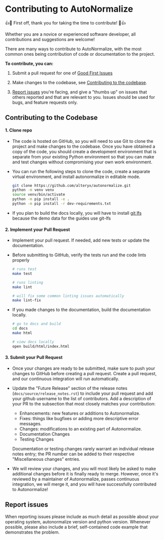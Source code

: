 # Contributing to AutoNormalize

:+1::tada: First off, thank you for taking the time to contribute! :tada::+1:

Whether you are a novice or experienced software developer, all contributions and suggestions are welcome!

There are many ways to contribute to AutoNormalize, with the most common ones being contribution of code or documentation to the project.

**To contribute, you can:**

1. Submit a pull request for one of [Good First Issues](https://github.com/alteryx/autonormalize/issues?q=is%3Aopen+is%3Aissue+label%3A%22good+first+issue%22)

2. Make changes to the codebase, see [Contributing to the codebase](#Contributing-to-the-Codebase).

3. [Report issues](#Report-issues) you're facing, and give a "thumbs up" on issues that others reported and that are relevant to you. Issues should be used for bugs, and feature requests only.

## Contributing to the Codebase

#### 1. Clone repo

* The code is hosted on GitHub, so you will need to use Git to clone the project and make changes to the codebase. Once you have obtained a copy of the code, you should create a development environment that is separate from your existing Python environment so that you can make and test changes without compromising your own work environment.
* You can run the following steps to clone the code, create a separate virtual environment, and install autonormalize in editable mode.

  ```bash
  git clone https://github.com/alteryx/autonormalize.git
  python -m venv venv
  source venv/bin/activate
  python -m pip install -e .
  python -m pip install -r dev-requirements.txt
  ```

* If you plan to build the docs locally, you will have to install [git lfs](https://git-lfs.github.com/) because the demo data for the guides use git-lfs

#### 2. Implement your Pull Request

* Implement your pull request. If needed, add new tests or update the documentation.
* Before submitting to GitHub, verify the tests run and the code lints properly

  ```bash
  # runs test
  make test

  # runs linting
  make lint

  # will fix some common linting issues automatically
  make lint-fix
  ```

* If you made changes to the documentation, build the documentation locally.

  ```bash
  # go to docs and build
  cd docs
  make html

  # view docs locally
  open build/html/index.html
  ```

#### 3. Submit your Pull Request

* Once your changes are ready to be submitted, make sure to push your changes to GitHub before creating a pull request. Create a pull request, and our continuous integration will run automatically.
* Update the "Future Release" section of the release notes (`docs/source/release_notes.rst`) to include your pull request and add your github username to the list of contributors.  Add a description of your PR to the subsection that most closely matches your contribution:
  * Enhancements: new features or additions to Autonormalize.
  * Fixes: things like bugfixes or adding more descriptive error messages.
  * Changes: modifications to an existing part of Autonormalize.
  * Documentation Changes
  * Testing Changes

   Documentation or testing changes rarely warrant an individual release notes entry; the PR number can be added to their respective "Miscellaneous changes" entries.
* We will review your changes, and you will most likely be asked to make additional changes before it is finally ready to merge. However, once it's reviewed by a maintainer of Autonormalize, passes continuous integration, we will merge it, and you will have successfully contributed to Autonormalize!

## Report issues

When reporting issues please include as much detail as possible about your operating system, autonormalize version and python version. Whenever possible, please also include a brief, self-contained code example that demonstrates the problem.
